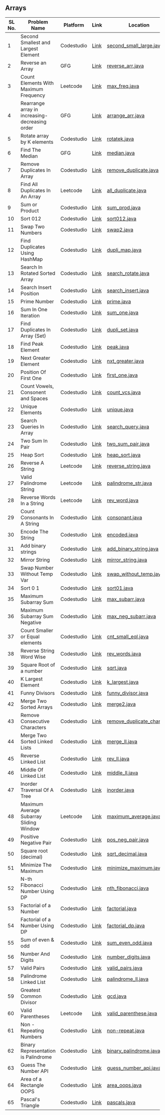 <h2>Arrays</h2>

| SL No. | Problem Name  | Platform           | Link           | Location | Revised |
|--------------------------|--------------------------|----------------------------|-----------------------------|-----------------------------|----------|
| 1 | Second Smallest and Largest Element | Codestudio | <a href="https://www.naukri.com/code360/problems/ninja-and-the-second-order-elements_6581960">Link</a> | [second_small_large.java](second_small_large.java) | ✅ | 
| 2 | Reverse an Array | GFG | <a href="https://www.geeksforgeeks.org/problems/reverse-an-array/0">Link</a> | [reverse_arr.java](reverse_arr.java) | ✅ |
| 3 | Count Elements With Maximum Frequency | Leetcode | <a href="https://leetcode.com/problems/count-elements-with-maximum-frequency/">Link</a> | [max_freq.java](max_freq.java) | ✅ |
| 4 | Rearrange array in increasing-decreasing order | GFG | <a href="https://www.geeksforgeeks.org/problems/sort-first-half-in-ascending-and-second-half-in-descending1714/1">Link</a> | [arrange_arr.java](arrange_arr.java) | ✅ |
| 5 | Rotate array by K elements | Codestudio | <a href="https://www.naukri.com/code360/problems/rotate-array_1230543">Link</a> | [rotatek.java](rotatek.java) | ✅ |
| 6 | Find The Median | GFG | <a href="https://www.geeksforgeeks.org/problems/find-the-median0527/1">Link</a> | [median.java](median.java) | ✅ |
| 7 | Remove Duplicates In Array | Codestudio | <a href="https://www.naukri.com/code360/problems/remove-duplicates-from-sorted-array_1102307">Link</a> | [remove_duplicate.java](remove_duplicate.java) | ✅ |
| 8 | Find All Duplicates In An Array | Leetcode | <a href="https://leetcode.com/problems/find-all-duplicates-in-an-array/">Link</a> | [all_duplicate.java](all_duplicate.java) | ✅ |
| 9 | Sum or Product | Codestudio | <a href="https://www.naukri.com/code360/problems/sum-or-product_920478?">Link</a> | [sum_prod.java](sum_prod.java) | ✅ |
| 10 | Sort 012 | Codestudio | <a href="https://www.naukri.com/code360/problems/sort-0-1-2_631055">Link</a> | [sort012.java](sort012.java) | ✅ |
| 11 | Swap Two Numbers | Codestudio | <a href="https://www.naukri.com/code360/problems/swap-two-numbers_1112577">Link</a> | [swap2.java](swap2.java) | ✅ |
| 12 | Find Duplicates Using HashMap | Codestudio | <a href="https://www.naukri.com/code360/problems/find-duplicate-in-array_1112602">Link</a> | [dupli_map.java](dupli_map.java) | ✅ |
| 13 | Search In Rotated Sorted Array | Codestudio | <a href="https://www.naukri.com/code360/problems/search-in-rotated-sorted-array_1082554">Link</a> | [search_rotate.java](search_rotate.java) | ❌ |
| 14 | Search Insert Position | Codestudio | <a href="https://www.naukri.com/code360/problems/algorithm-to-find-best-insert-position-in-sorted-array_839813">Link</a> | [search_insert.java](search_insert.java) | ✅ |
| 15 | Prime Number | Codestudio | <a href="https://www.naukri.com/code360/problems/prime-number_1118113">Link</a> | [prime.java](prime.java) | ✅ |
| 16 | Sum In One Iteration | Codestudio | <a href="https://www.naukri.com/code360/problems/one-iteration_3116723">Link</a> | [sum_one.java](sum_one.java) | ✅ |
| 17 | Find Duplicates In Array (Set) | Codestudio | <a href="https://www.naukri.com/code360/problems/find-duplicates-in-array_1071935">Link</a> | [dupli_set.java](dupli_set.java) | ❌ |
| 18 | Find Peak Element | Codestudio | <a href="https://www.naukri.com/code360/problems/find-peak-element_1081482">Link</a> | [peak.java](peak.java) | ❌ |
| 19 | Next Greater Element | Codestudio | <a href="https://www.naukri.com/code360/problems/next-greater-element_670312">Link</a> | [nxt_greater.java](nxt_greater.java) | ❌ |
| 20 | Position Of First One | Codestudio | <a href="https://www.naukri.com/code360/problems/position-of-first-one_696445">Link</a> | [first_one.java](first_one.java) | ❌ |
| 21 | Count Vowels, Consonent and Spaces | Codestudio | <a href="https://www.naukri.com/code360/problems/count-vowels-consonants-and-spaces_5026361">Link</a> | [count_vcs.java](count_vcs.java) | ❌ |
| 22 | Unique Elements | Codestudio | <a href="https://www.naukri.com/code360/problems/remove-duplicates_920325">Link</a> | [unique.java](unique.java) | ❌ |
| 23 | Search Queries In Array | Codestudio | <a href="https://www.naukri.com/code360/problems/binary-search_975480">Link</a> | [search_query.java](search_query.java) | ❌ |
| 24 | Two Sum In Pair | Codestudio | <a href="https://www.naukri.com/code360/problems/two-sum_839653">Link</a> | [two_sum_pair.java](two_sum_pair.java) | ❌ |
| 25 | Heap Sort | Codestudio | <a href="https://www.naukri.com/code360/problems/heap-sort_1262153">Link</a> | [heap_sort.java](heap_sort.java) | ❌ |
| 26 | Reverse A String | Leetcode | <a href="https://leetcode.com/problems/reverse-string/">Link</a> | [reverse_string.java](reverse_string.java) | ❌ |
| 27 | Valid Palindrome String | Leetcode | <a href="https://leetcode.com/problems/valid-palindrome">Link</a> | [palindrome_str.java](palindrome_str.java) | ❌ |
| 28 | Reverse Words In a String | Leetcode | <a href="https://leetcode.com/problems/reverse-words-in-a-string/">Link</a> | [rev_word.java](rev_word.java) | ❌ |
| 29 | Count Consonants In A String | Codestudio | <a href="https://www.naukri.com/code360/problems/count-consonants-in-a-string_893281">Link</a> | [consonant.java](consonant.java) | ❌ |
| 30 | Encode The String | Codestudio | <a href="https://www.naukri.com/code360/problems/encode-the-string_3651409">Link</a> | [encoded.java](encoded.java) | ❌ |
| 31 | Add binary strings | Codestudio | <a href="https://www.naukri.com/code360/problems/add-binary-strings_893059">Link</a> | [add_binary_string.java](add_binary_string.java) | ❌ |
| 32 | Mirror String | Codestudio | <a href="https://www.naukri.com/code360/problems/mirror-string_1104722">Link</a> | [mirror_string.java](mirror_string.java) | ❌ |
| 33 | Swap Number Without Temp Var | Codestudio | <a href="https://www.naukri.com/code360/problems/swap-number-without-temporary-variable_893054">Link</a> | [swap_without_temp.java](swap_without_temp.java) | ❌ |
| 34 | Sort 0 1 | Codestudio | <a href="https://www.naukri.com/code360/problems/sort-0-1_624379">Link</a> | [sort01.java](sort01.java) | ❌ |
| 35 | Maximum Subarray Sum | Codestudio | <a href="https://www.naukri.com/code360/problems/maximum-subarray-sum_628288">Link</a> | [max_subarr.java](max_subarr.java) | ❌ |
| 36 |  Maximum Subarray Sum Negative | Codestudio | <a href="https://www.naukri.com/code360/problems/maximum-subarray-sum_630526">Link</a> | [max_neg_subarr.java](max_neg_subarr.java) | ❌ |
| 37 | Count Smaller or Equal elements | Codestudio | <a href="https://www.naukri.com/code360/problems/count-smaller-or-equal-elements-in-array_1072983">Link</a> | [cnt_small_eql.java](cnt_small_eql.java) | ❌ |
| 38 | Reverse String Word Wise | Codestudio | <a href="https://www.naukri.com/code360/problems/reverse-string-word-wise_1262348">Link</a> | [rev_words.java](rev_words.java) | ❌ |
| 39 | Square Root of a number | Codestudio | <a href="https://www.naukri.com/code360/problems/square-root-integral_893351">Link</a> | [sqrt.java](sqrt.java) | ❌ |
| 40 | K Largest Element | Codestudio | <a href="https://www.naukri.com/code360/problems/k-largest-element_1062624">Link</a> | [k_largest.java](k_largest.java) | ❌ |
| 41 | Funny Divisors | Codestudio | <a href="https://www.naukri.com/code360/problems/multiples-of-2-and-3_893308">Link</a> | [funny_divisor.java](funny_divisor.java) | ❌ |
| 42 | Merge Two Sorted Arrays | Codestudio | <a href="https://www.naukri.com/code360/problems/ninja-and-sorted-arrays_1214628">Link</a> | [merge2.java](merge2.java) | ❌ |
| 43 | Remove Consecutive Characters | Codestudio | <a href="https://www.naukri.com/code360/problems/remove-consecutive-duplicates_893195">Link</a> | [remove_duplicate_char.java](remove_duplicate_char.java) | ❌ |
| 44 | Merge Two Sorted Linked Lists | Codestudio | <a href="https://www.naukri.com/code360/problems/merge-two-sorted-linked-lists_800332">Link</a> | [merge_ll.java](merge_ll.java) | ❌ |
| 45 | Reverse Linked List | Codestudio | <a href="https://www.naukri.com/code360/problems/reverse-the-singly-linked-list_799897">Link</a> | [rev_ll.java](rev_ll.java) | ❌ |
| 46 | Middle Of Linked List | Codestudio | <a href="https://www.naukri.com/code360/problems/middle-of-linked-list_973250">Link</a> | [middle_ll.java](middle_ll.java) | ❌ |
| 47 | Inorder Traversal Of A Tree | Codestudio | <a href="https://www.naukri.com/code360/problems/inorder-traversal_3839605">Link</a> | [inorder.java](inorder.java) | ❌ |
| 48 | Maximum Average Subarray Sliding Window | Leetcode | <a href="https://leetcode.com/problems/maximum-average-subarray-i/">Link</a> | [maximum_average.java](maximum_average.java) | ❌ |
| 49 | Positive Negative Pair | Codestudio | <a href="https://www.naukri.com/code360/problems/positive-negative-pair_981311">Link</a> | [pos_neg_pair.java](pos_neg_pair.java) | ❌ |
| 50 | Square root (decimal) | Codestudio | <a href="https://www.naukri.com/code360/problems/square-root-decimal_1095655">Link</a> | [sqrt_decimal.java](sqrt_decimal.java) | ❌ |
| 51 | Minimize The Maximum | Codestudio | <a href="https://www.naukri.com/code360/problems/minimize-the-maximum_696194">Link</a> | [minimize_maximum.java](minimize_maximum.java) | ❌ |
| 52 | N-th Fibonacci Number Using DP | Codestudio | <a href="https://www.naukri.com/code360/problems/nth-fibonacci-number_1115780">Link</a> | [nth_fibonacci.java](nth_fibonacci.java) | ❌ |
| 53 | Factorial of a Number | Codestudio | <a href="https://www.naukri.com/code360/problems/factorial-of-a-number_1115779">Link</a> | [factorial.java](factorial.java) | ❌ |
| 54 | Factorial of a Number Using DP | Codestudio | <a href="https://www.naukri.com/code360/problems/factorial_975273">Link</a> | [factorial_dp.java](factorial_dp.java) | ❌ |
| 55 | Sum of even & odd | Codestudio | <a href="https://www.naukri.com/code360/problems/sum-of-even-odd_893199">Link</a> | [sum_even_odd.java](sum_even_odd.java) | ❌ |
| 56 | Number And Digits | Codestudio | <a href="https://www.naukri.com/code360/problems/number-and-digits_975269">Link</a> | [number_digits.java](number_digits.java) | ❌ |
| 57 | Valid Pairs | Codestudio | <a href="https://www.naukri.com/code360/problems/valid-pairs_762945">Link</a> | [valid_pairs.java](valid_pairs.java) | ❌ |
| 58 | Palindrome Linked List | Codestudio | <a href="https://www.naukri.com/code360/problems/check-if-linked-list-is-palindrome_985248">Link</a> | [palindrome_ll.java](palindrome_ll.java) | ❌ |
| 59 | Greatest Common Divisor | Codestudio | <a href="https://www.naukri.com/code360/problems/gcd_975284">Link</a> | [gcd.java](gcd.java) | ❌ |
| 60 | Valid Parentheses | Leetcode | <a href="https://leetcode.com/problems/valid-parentheses/">Link</a> | [valid_parenthese.java](valid_parenthese.java) | ❌ |
| 61 | Non - Repeating Numbers | Codestudio | <a href="https://www.naukri.com/code360/problems/unique-pair-using-bits_972997">Link</a> | [non-repeat.java](non-repeat.java) | ❌ |
| 62 | Binary Representation is Palindrome | Codestudio | <a href="https://www.naukri.com/code360/problems/check-palindrome_920555">Link</a> | [binary_palindrome.java](binary_palindrome.java) | ❌ |
| 63 | Guess The Number API | Codestudio | <a href="https://www.naukri.com/code360/problems/guess-the-number_3744732">Link</a> | [guess_number_api.java](guess_number_api.java) | ❌ |
| 64 | Area of a Rectangle OOPS | Codestudio | <a href="https://www.naukri.com/code360/problems/area-of-rectangle_1172156">Link</a> | [area_oops.java](area_oops.java) | ❌ |
| 65 | Pascal's Triangle | Codestudio | <a href="https://www.naukri.com/code360/problems/pascal-s-triangle_1089580">Link</a> | [pascals.java](pascals.java) | ❌ |